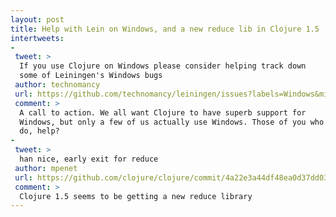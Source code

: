```yaml
---
layout: post
title: Help with Lein on Windows, and a new reduce lib in Clojure 1.5
intertweets: 
-
 tweet: >
  If you use Clojure on Windows please consider helping track down
  some of Leiningen's Windows bugs 
 author: technomancy
 url: https://github.com/technomancy/leiningen/issues?labels=Windows&milestone=none&page=1&state=open
 comment: >
  A call to action. We all want Clojure to have superb support for
  Windows, but only a few of us actually use Windows. Those of you who
  do, help?
-
 tweet: >
  han nice, early exit for reduce
 author: mpenet
 url: https://github.com/clojure/clojure/commit/4a22e3a44df48ea0d37dd034bc3f6cb3092117a9
 comment: >
  Clojure 1.5 seems to be getting a new reduce library
---
```

